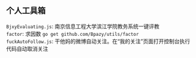 个人工具箱
------

`BjxyEvaluating.js`: 南京信息工程大学滨江学院教务系统一键评教  
`factor`: 求因数 `go get github.com/Bpazy/utils/factor`  
`fuckAutoFollow.js`: 干他妈的微博自动关注。在“我的关注”页面打开控制台执行代码自动取消关注
